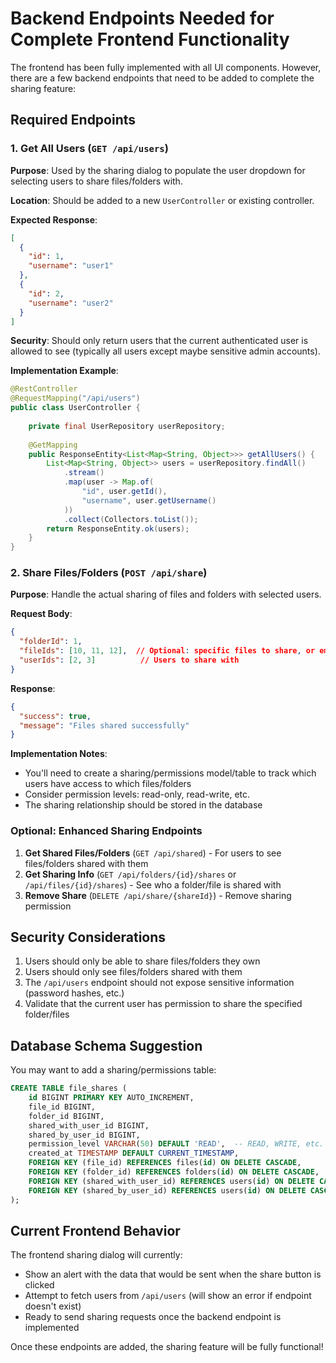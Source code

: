 # Backend Endpoints Needed for Complete Frontend Functionality

The frontend has been fully implemented with all UI components. However, there are a few backend endpoints that need to be added to complete the sharing feature:

## Required Endpoints

### 1. Get All Users (`GET /api/users`)

**Purpose**: Used by the sharing dialog to populate the user dropdown for selecting users to share files/folders with.

**Location**: Should be added to a new `UserController` or existing controller.

**Expected Response**:
```json
[
  {
    "id": 1,
    "username": "user1"
  },
  {
    "id": 2,
    "username": "user2"
  }
]
```

**Security**: Should only return users that the current authenticated user is allowed to see (typically all users except maybe sensitive admin accounts).

**Implementation Example**:
```java
@RestController
@RequestMapping("/api/users")
public class UserController {
    
    private final UserRepository userRepository;
    
    @GetMapping
    public ResponseEntity<List<Map<String, Object>>> getAllUsers() {
        List<Map<String, Object>> users = userRepository.findAll()
            .stream()
            .map(user -> Map.of(
                "id", user.getId(),
                "username", user.getUsername()
            ))
            .collect(Collectors.toList());
        return ResponseEntity.ok(users);
    }
}
```

### 2. Share Files/Folders (`POST /api/share`)

**Purpose**: Handle the actual sharing of files and folders with selected users.

**Request Body**:
```json
{
  "folderId": 1,
  "fileIds": [10, 11, 12],  // Optional: specific files to share, or empty array for all files
  "userIds": [2, 3]          // Users to share with
}
```

**Response**: 
```json
{
  "success": true,
  "message": "Files shared successfully"
}
```

**Implementation Notes**:
- You'll need to create a sharing/permissions model/table to track which users have access to which files/folders
- Consider permission levels: read-only, read-write, etc.
- The sharing relationship should be stored in the database

### Optional: Enhanced Sharing Endpoints

1. **Get Shared Files/Folders** (`GET /api/shared`) - For users to see files/folders shared with them
2. **Get Sharing Info** (`GET /api/folders/{id}/shares` or `/api/files/{id}/shares`) - See who a folder/file is shared with
3. **Remove Share** (`DELETE /api/share/{shareId}`) - Remove sharing permission

## Security Considerations

1. Users should only be able to share files/folders they own
2. Users should only see files/folders shared with them
3. The `/api/users` endpoint should not expose sensitive information (password hashes, etc.)
4. Validate that the current user has permission to share the specified folder/files

## Database Schema Suggestion

You may want to add a sharing/permissions table:

```sql
CREATE TABLE file_shares (
    id BIGINT PRIMARY KEY AUTO_INCREMENT,
    file_id BIGINT,
    folder_id BIGINT,
    shared_with_user_id BIGINT,
    shared_by_user_id BIGINT,
    permission_level VARCHAR(50) DEFAULT 'READ',  -- READ, WRITE, etc.
    created_at TIMESTAMP DEFAULT CURRENT_TIMESTAMP,
    FOREIGN KEY (file_id) REFERENCES files(id) ON DELETE CASCADE,
    FOREIGN KEY (folder_id) REFERENCES folders(id) ON DELETE CASCADE,
    FOREIGN KEY (shared_with_user_id) REFERENCES users(id) ON DELETE CASCADE,
    FOREIGN KEY (shared_by_user_id) REFERENCES users(id) ON DELETE CASCADE
);
```

## Current Frontend Behavior

The frontend sharing dialog will currently:
- Show an alert with the data that would be sent when the share button is clicked
- Attempt to fetch users from `/api/users` (will show an error if endpoint doesn't exist)
- Ready to send sharing requests once the backend endpoint is implemented

Once these endpoints are added, the sharing feature will be fully functional!

